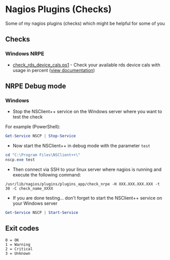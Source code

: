 # Nagios Plugins (Checks)

Some of my nagios plugins (checks) which might be helpful for some of you

## Checks

### Windows NRPE

* [check_rds_device_cals.ps1](Windows_NRPE/check_rds_device_cals.ps1) - Check your available rds device cals with usage in percent ([view documentation](Documentation/Windows_NRPE/check_rds_device_cals.README.md))

## NRPE Debug mode

### Windows

* Stop the NSClient++ service on the Windows server where you want to test the check

For example (PowerShell):
```powershell
Get-Service NSCP | Stop-Service
```
* Now start the NSClient++ in debug mode with the parameter `test`
```powershell
cd "C:\Program Files\NSClient++\"
nscp.exe test
```
* Then connect via SSH to your linux server where nagios is running and execute the following command:
```
/usr/lib/nagios/plugins/plugins_app/check_nrpe -H XXX.XXX.XXX.XXX -t 30 -C check_name_XXXX
```
* If you are done testing... don't forget to start the NSClient++ service on your Windows server
```powershell
Get-Service NSCP | Start-Service
```

## Exit codes

```
0 = OK
1 = Warning
2 = Critical
3 = Unknown
```
